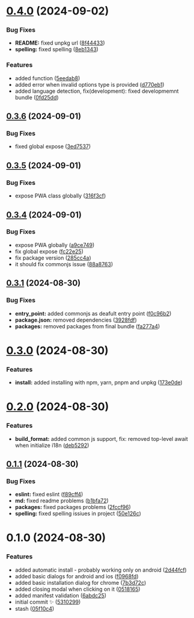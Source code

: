 # [0.4.0](https://github.com/lukaszkowalik2/pwa-ignite/compare/0.3.6...0.4.0) (2024-09-02)

### Bug Fixes

- **README:** fixed unpkg url ([8f44433](https://github.com/lukaszkowalik2/pwa-ignite/commit/8f444334b04713ef2a8249224ba6ce25170c19c9))
- **spelling:** fixed spelling ([8eb1343](https://github.com/lukaszkowalik2/pwa-ignite/commit/8eb1343b7c8bf19bc20516878f0143a936b37b01))

### Features

- added function ([5eedab8](https://github.com/lukaszkowalik2/pwa-ignite/commit/5eedab81102fdc834120c12356d9e83463980856))
- added error when invalid options type is provided ([d770eb1](https://github.com/lukaszkowalik2/pwa-ignite/commit/d770eb1e0f6058b276ed56da7fa0e40fa8d60b78))
- added language detection, fix(development): fixed developmemnt bundle ([0fd25dd](https://github.com/lukaszkowalik2/pwa-ignite/commit/0fd25dd42d7341ebb4f074a5b4aa0e4ecd9f2c46))

## [0.3.6](https://github.com/lukaszkowalik2/pwa-ignite/compare/0.3.5...0.3.6) (2024-09-01)

### Bug Fixes

- fixed global expose ([3ed7537](https://github.com/lukaszkowalik2/pwa-ignite/commit/3ed7537b9d632088cfcd0f7dba535afd2149a3c2))

## [0.3.5](https://github.com/lukaszkowalik2/pwa-ignite/compare/0.3.4...0.3.5) (2024-09-01)

### Bug Fixes

- expose PWA class globally ([316f3cf](https://github.com/lukaszkowalik2/pwa-ignite/commit/316f3cf308cde6416460a1895ef8760f8cd431f7))

## [0.3.4](https://github.com/lukaszkowalik2/pwa-ignite/compare/0.3.1...0.3.4) (2024-09-01)

### Bug Fixes

- expose PWA globally ([a9ce749](https://github.com/lukaszkowalik2/pwa-ignite/commit/a9ce749cc2047887af23d402cc68778f24dc50e7))
- fix global expose ([fc22e25](https://github.com/lukaszkowalik2/pwa-ignite/commit/fc22e25db4aceb19d0d54560e47bf9e6ccf27e6d))
- fix package version ([285cc4a](https://github.com/lukaszkowalik2/pwa-ignite/commit/285cc4a50993635086eb783a2bf5a7726ea40e2b))
- it should fix commonjs issue ([88a8763](https://github.com/lukaszkowalik2/pwa-ignite/commit/88a87633c6dbcc9670fb2214f574d5e883b5b1ee))

## [0.3.1](https://github.com/lukaszkowalik2/pwa-ignite/compare/0.3.0...0.3.1) (2024-08-30)

### Bug Fixes

- **entry_point:** added commonjs as deafult entry point ([f0c96b2](https://github.com/lukaszkowalik2/pwa-ignite/commit/f0c96b247b58194e5bab6950de5047fd285b95b3))
- **package.json:** removed dependencies ([3928fdf](https://github.com/lukaszkowalik2/pwa-ignite/commit/3928fdf47ee71ff757fd1ff1d17f5a80bbbe49ff))
- **packages:** removed packages from final bundle ([fa277a4](https://github.com/lukaszkowalik2/pwa-ignite/commit/fa277a43d0c8b7a7aba3dca965aa0e211b9a141d))

# [0.3.0](https://github.com/lukaszkowalik2/pwa-ignite/compare/0.2.0...0.3.0) (2024-08-30)

### Features

- **install:** added installing with npm, yarn, pnpm and unpkg ([173e0de](https://github.com/lukaszkowalik2/pwa-ignite/commit/173e0de3ef1217cf298ee9bc44856086eaf810cb))

# [0.2.0](https://github.com/lukaszkowalik2/pwa-ignite/compare/0.1.1...0.2.0) (2024-08-30)

### Features

- **build_format:** added common js support, fix: removed top-level await when initialize i18n ([deb5292](https://github.com/lukaszkowalik2/pwa-ignite/commit/deb52922e64bbff29175f0c97ffd7a92e761526f))

## [0.1.1](https://github.com/lukaszkowalik2/pwa-ignite/compare/0.1.0...0.1.1) (2024-08-30)

### Bug Fixes

- **eslint:** fixed eslint ([f89cff4](https://github.com/lukaszkowalik2/pwa-ignite/commit/f89cff44d86ec2cd091e54cf9c37c7bcc627f0f7))
- **md:** fixed readme problems ([b1bfa72](https://github.com/lukaszkowalik2/pwa-ignite/commit/b1bfa7274f6043cd01ee81398dc11e36f771a97d))
- **packages:** fixed packages problems ([2fccf96](https://github.com/lukaszkowalik2/pwa-ignite/commit/2fccf96060321139657e5fbeb40876e7d3f66a85))
- **spelling:** fixed spelling issiues in project ([50e126c](https://github.com/lukaszkowalik2/pwa-ignite/commit/50e126c4bacb6e9e5d8ae01464cfdb274f72b222))

# 0.1.0 (2024-08-30)

### Features

- added automatic install - probably working only on android ([2d44fcf](https://github.com/lukaszkowalik2/pwa-ignite/commit/2d44fcf5612c715c1677129d33ae80cedfa4cd2a))
- added basic dialogs for android and ios ([f0968fd](https://github.com/lukaszkowalik2/pwa-ignite/commit/f0968fd85d0e08b1652d69632af2236d5878d0d6))
- added basic installation dialog for chrome ([7b3d72c](https://github.com/lukaszkowalik2/pwa-ignite/commit/7b3d72cae8ef11aaafd2c5ad0f81aba0682f0b60))
- added closing modal when clicking on it ([0518165](https://github.com/lukaszkowalik2/pwa-ignite/commit/051816507f0f5f183748b179509159b6eb4176b8))
- added manifest validation ([6abdc25](https://github.com/lukaszkowalik2/pwa-ignite/commit/6abdc25dcc9e19842d63bceaa0e4e91d3f1d94d8))
- initial commit ✨ ([5310299](https://github.com/lukaszkowalik2/pwa-ignite/commit/531029987a8856dc18b484decf7e087eee309c5d))
- stash ([05f10c4](https://github.com/lukaszkowalik2/pwa-ignite/commit/05f10c42df24f34c4829edee55dd35afcc34c00f))
